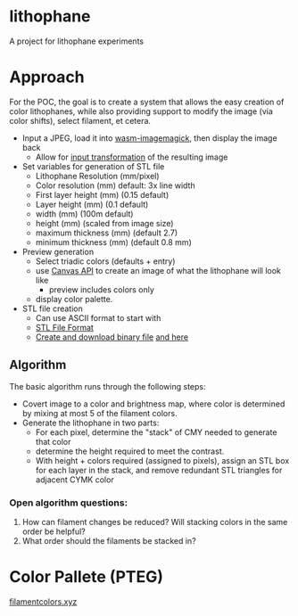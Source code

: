 # lithophane
A project for lithophane experiments


# Approach 

For the POC, the goal is to create a system that allows the easy creation of color lithophanes, while also providing support to modify the image (via color shifts), select filament, et cetera.

- Input a JPEG, load it into [wasm-imagemagick](https://github.com/KnicKnic/WASM-ImageMagick?tab=readme-ov-file), then display the image back
    - Allow for [input transformation](https://imagemagick.org/Usage/color_mods/) of the resulting image
- Set variables for generation of STL file
    - Lithophane Resolution (mm/pixel)
    - Color resolution (mm) default: 3x line width
    - First layer height (mm) (0.15 default)
    - Layer height (mm) (0.1 default)
    - width (mm) (100m default)
    - height (mm) (scaled from image size)
    - maximum thickness (mm) (default 2.7)
    - minimum thickness (mm) (default 0.8 mm)
- Preview generation
    - Select triadic colors (defaults + entry)
    - use [Canvas API](https://developer.mozilla.org/en-US/docs/Web/API/Canvas_API) to create an image of what the lithophane will look like
        - preview includes colors only
    - display color palette.
- STL file creation
    - Can use ASCII format to start with
    - [STL File Format](https://www.fabbers.com/tech/STL_Format?ref=danbscott.ghost.io)
    - [Create and download binary file](https://stackoverflow.com/questions/3665115/how-to-create-a-file-in-memory-for-user-to-download-but-not-through-server) [and here](https://stackoverflow.com/questions/67807214/arraybuffer-to-binary-image-file)

## Algorithm

The basic algorithm runs through the following steps:
- Covert image to a color and brightness map, where color is determined by mixing at most 5 of the filament colors.
- Generate the lithophane in two parts:
    - For each pixel, determine the "stack" of CMY needed to generate that color
    - determine the height required to meet the contrast.
    - With height + colors required (assigned to pixels), assign an STL box for each layer in the stack, and remove redundant STL triangles for adjacent CYMK color

### Open algorithm questions:
1) How can filament changes be reduced? Will stacking colors in the same order be helpful?
2) What order should the filaments be stacked in?

# Color Pallete (PTEG)
[filamentcolors.xyz](https://filamentcolors.xyz/swatch/esun-solid-yellow-wo-fan-petg-1068/)
